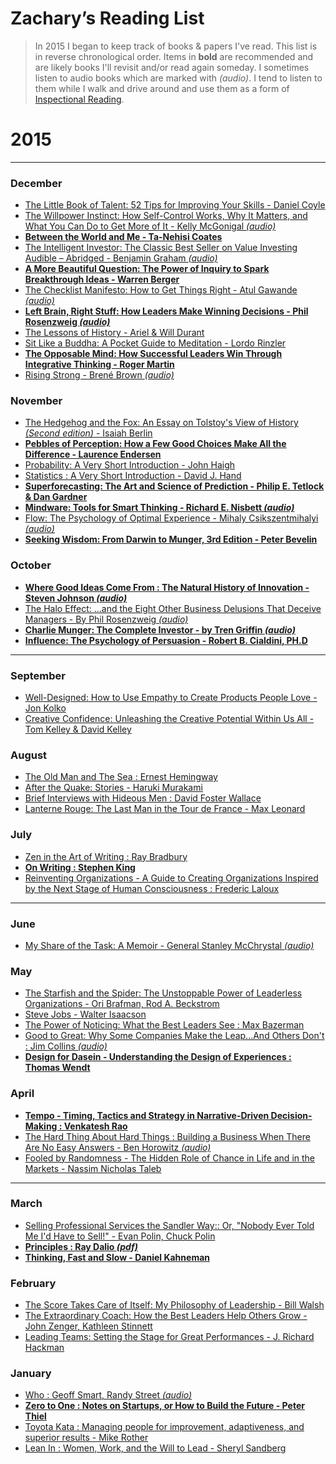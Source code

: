 
# Zachary’s Reading List

> In 2015 I began to keep track of books & papers I've read. This list is in reverse chronological order. Items in **bold** are recommended and are likely books I'll revisit and/or read again someday. I sometimes listen to audio books which are marked with _(audio)_. I tend to listen to them while I walk and drive around and use them as a form of [Inspectional Reading][1].

# 2015

---- 
### December

* [The Little Book of Talent: 52 Tips for Improving Your Skills - Daniel Coyle][2]
* [The Willpower Instinct: How Self-Control Works, Why It Matters, and What You Can Do to Get More of It - Kelly McGonigal _(audio)_][3]
* **[Between the World and Me - Ta-Nehisi Coates][4]**
* [The Intelligent Investor: The Classic Best Seller on Value Investing Audible – Abridged - Benjamin Graham _(audio)_][5]
* **[A More Beautiful Question: The Power of Inquiry to Spark Breakthrough Ideas - Warren Berger][6]**
* [The Checklist Manifesto: How to Get Things Right - Atul Gawande _(audio)_][7]
* **[Left Brain, Right Stuff: How Leaders Make Winning Decisions - Phil Rosenzweig _(audio)_][8]**
* [The Lessons of History - Ariel & Will Durant][9]
* [Sit Like a Buddha: A Pocket Guide to Meditation - Lordo Rinzler][10]
* **[The Opposable Mind: How Successful Leaders Win Through Integrative Thinking - Roger Martin][11]**
* [Rising Strong - Brené Brown _(audio)_][12]

### November

* [The Hedgehog and the Fox: An Essay on Tolstoy's View of History _(Second edition)_ - Isaiah Berlin][13]
* **[Pebbles of Perception: How a Few Good Choices Make All the Difference - Laurence Endersen][14]**
* [Probability: A Very Short Introduction - John Haigh][15]
* [Statistics : A Very Short Introduction - David J. Hand][16]
* **[Superforecasting: The Art and Science of Prediction - Philip E. Tetlock & Dan Gardner][17]**
* **[Mindware: Tools for Smart Thinking - Richard E. Nisbett _(audio)_][18]**
* [Flow: The Psychology of Optimal Experience - Mihaly Csikszentmihalyi _(audio)_][19]
* **[Seeking Wisdom: From Darwin to Munger, 3rd Edition - Peter Bevelin][20]**

### October

* **[Where Good Ideas Come From : The Natural History of Innovation - Steven Johnson _(audio)_][21]**
* [The Halo Effect: ...and the Eight Other Business Delusions That Deceive Managers - By Phil Rosenzweig _(audio)_][22]
* **[Charlie Munger: The Complete Investor - by Tren Griffin _(audio)_][23]**
* **[Influence: The Psychology of Persuasion - Robert B. Cialdini, PH.D][24]**

---- 

### September

* [Well-Designed: How to Use Empathy to Create Products People Love - Jon Kolko][25]
* [Creative Confidence: Unleashing the Creative Potential Within Us All - Tom Kelley & David Kelley][26]

### August

* [The Old Man and The Sea : Ernest Hemingway][27]
* [After the Quake: Stories - Haruki Murakami][28]
* [Brief Interviews with Hideous Men : David Foster Wallace][29]
* [Lanterne Rouge: The Last Man in the Tour de France - Max Leonard][30]

### July

* [Zen in the Art of Writing : Ray Bradbury][31]
* **[On Writing : Stephen King][32]**
* [Reinventing Organizations - A Guide to Creating Organizations Inspired by the Next Stage of Human Consciousness : Frederic Laloux][33]

---- 

### June

* [My Share of the Task: A Memoir - General Stanley McChrystal _(audio)_][34]

### May

* [The Starfish and the Spider: The Unstoppable Power of Leaderless Organizations - Ori Brafman, Rod A. Beckstrom][35]
* [Steve Jobs - Walter Isaacson][36]
* [The Power of Noticing: What the Best Leaders See : Max Bazerman][37]
* [Good to Great: Why Some Companies Make the Leap...And Others Don't : Jim Collins _(audio)_][38]
* **[Design for Dasein - Understanding the Design of Experiences : Thomas Wendt][39]**

### April

* **[Tempo - Timing, Tactics and Strategy in Narrative-Driven Decision-Making : Venkatesh Rao][40]**
* [The Hard Thing About Hard Things : Building a Business When There Are No Easy Answers - Ben Horowitz  _(audio)_][41]
* [Fooled by Randomness - The Hidden Role of Chance in Life and in the Markets - Nassim Nicholas Taleb][42]

---- 

### March

* [Selling Professional Services the Sandler Way:: Or, "Nobody Ever Told Me I'd Have to Sell!" - Evan Polin, Chuck Polin][43]
* **[Principles : Ray Dalio _(pdf)_][44]**
* **[Thinking, Fast and Slow - Daniel Kahneman][45]**

### February

* [The Score Takes Care of Itself: My Philosophy of Leadership - Bill Walsh][46]
* [The Extraordinary Coach: How the Best Leaders Help Others Grow - John Zenger, Kathleen Stinnett][47]
* [Leading Teams: Setting the Stage for Great Performances - J. Richard Hackman][48]

### January

* [Who : Geoff Smart, Randy Street _(audio)_][49]
* **[Zero to One : Notes on Startups, or How to Build the Future - Peter Thiel][50]**
* [Toyota Kata : Managing people for improvement, adaptiveness, and superior results - Mike Rother][51]
* [Lean In : Women, Work, and the Will to Lead - Sheryl Sandberg][52]

[1]:	http://cw.gp/1JjbJhy
[2]:	http://cw.gp/1Pw3YLL
[3]:	http://cw.gp/1Oi5b8z
[4]:	http://cw.gp/1Ja36Lt
[5]:	http://cw.gp/1OBT7es
[6]:	http://cw.gp/1YhUbOU
[7]:	http://cw.gp/1T1WnDN
[8]:	http://cw.gp/1Y98uQu
[9]:	http://cw.gp/1Y98mk2
[10]:	http://cw.gp/1R1Q9pu
[11]:	http://cw.gp/1Q761a2
[12]:	http://cw.gp/1SvKANI
[13]:	http://cw.gp/1StjIOd
[14]:	http://cw.gp/1LHYqqI
[15]:	http://cw.gp/1Oo1Vsx
[16]:	http://cw.gp/1jgxLdG
[17]:	http://amzn.to/1lxROWL
[18]:	http://amzn.to/1Naj368
[19]:	http://amzn.to/1kp1GkW
[20]:	http://amzn.to/1Mvlppy
[21]:	http://amzn.to/1MNfPzi
[22]:	http://amzn.to/1GeCEz9
[23]:	http://amzn.to/1ZRibGX
[24]:	http://amzn.to/1RkkpbR
[25]:	http://amzn.to/1O5UJQO
[26]:	http://amzn.to/1KU1iBI
[27]:	http://amzn.to/1K8Z1ra
[28]:	http://amzn.to/1U8n4v9
[29]:	http://amzn.to/1KXixno
[30]:	http://amzn.to/1OZpV2t
[31]:	http://amzn.to/1OZpV2t
[32]:	http://amzn.to/1Me2fIj
[33]:	http://amzn.to/1Ki5jEn
[34]:	http://amzn.to/1GyTB0h
[35]:	http://amzn.to/1KGgfey
[36]:	http://amzn.to/1HHeCwe
[37]:	http://amzn.to/1FOKwqn
[38]:	http://amzn.to/1HskN7a
[39]:	http://amzn.to/1d0q35n
[40]:	http://amzn.to/1z0tXo7
[41]:	http://amzn.to/1J7Jy5j
[42]:	http://amzn.to/1ElQXPd
[43]:	http://amzn.to/1PwI5uC
[44]:	http://www.bwater.com/uploads/filemanager/principles/bridgewater-associates-ray-dalio-principles.pdf
[45]:	http://amzn.to/1aSYhXv
[46]:	http://amzn.to/1JzoVA6
[47]:	http://amzn.to/1aSYdHb
[48]:	http://amzn.to/1Dvir4q
[49]:	http://amzn.to/1ElQigK
[50]:	http://amzn.to/1JzoE01
[51]:	http://amzn.to/1JzoCFc
[52]:	http://amzn.to/1aSXXIg